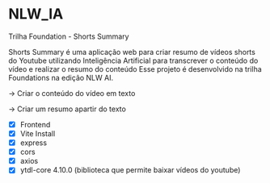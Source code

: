 # NLW_IA
Trilha Foundation - Shorts Summary

Shorts Summary é uma aplicação web para criar resumo de vídeos shorts do Youtube utilizando Inteligência Artificial para transcrever o conteúdo do vídeo e realizar o resumo do conteúdo Esse projeto é desenvolvido na trilha Foundations na edição NLW AI.

-> Criar o conteúdo do vídeo em texto 

-> Criar um resumo apartir do texto

- [x] Frontend
- [x] Vite Install
- [x] express
- [x] cors
- [x] axios
- [x] ytdl-core 4.10.0 (biblioteca que permite baixar vídeos do youtube)

<!--
A pasta que começa com . é uma pasta oculta


no arquivo packge.json
"ytbdl-core": "^4.10.0"

o ^ indica que sempre que vai rodar o comando npm vai buscar a ultima versão. se você que manter a versão fixa você retira o acento.


    // "server": "env YTDL_NO_UPDATE=1 node --watch --no-warnings server/index.js"
remover alertas



Por padrão os eventos de submit recarregam a página imediatamente 
se você quer que isso não aconteça: você deve recuperar o evento e usar preventDefault()

form.addEventListener("submit",(event)=>{
    event.preventDefault()
    console.log("Dados Enviados!")
})
-->